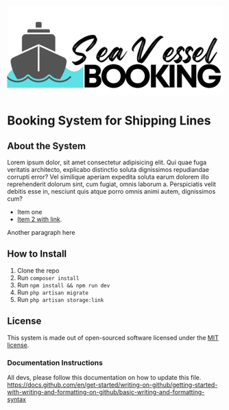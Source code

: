 ![The logo of the system](/public/assets/logo/rec/clr-50.png)

# Booking System for Shipping Lines

## About the System

Lorem ipsum dolor, sit amet consectetur adipisicing elit. Qui quae fuga veritatis architecto, explicabo distinctio soluta dignissimos repudiandae corrupti error? Vel similique aperiam expedita soluta earum dolorem illo reprehenderit dolorum sint, cum fugiat, omnis laborum a. Perspiciatis velit debitis esse in, nesciunt quis atque porro omnis animi autem, dignissimos cum?

- Item one
- [Item 2 with link](https://laravel.com/).

Another paragraph here

## How to Install

1. Clone the repo
2. Run `composer install`
3. Run `npm install && npm run dev`
4. Run `php artisan migrate`
5. Run `php artisan storage:link`

## License

This system is made out of open-sourced software licensed under the [MIT license](https://opensource.org/licenses/MIT).

### Documentation Instructions
All devs, please follow this documentation on how to update this file.  
https://docs.github.com/en/get-started/writing-on-github/getting-started-with-writing-and-formatting-on-github/basic-writing-and-formatting-syntax